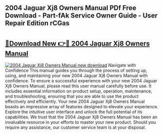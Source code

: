 ## 2004 Jaguar Xj8 Owners Manual PDf Free Download - Part-fAk Service Owner Guide - User Repair Edition rCGas

# <h2><a href="http://bc22143.oget.top/?id=2004+Jaguar+Xj8+Owners+Manual">🔗Download New 👉🔴 2004 Jaguar Xj8 Owners Manual</a></h2>

[![2004 Jaguar Xj8 Owners Manual new download](https://i.imgur.com/5g1atiW.png)](http://bc22143.oget.top/?id=2004+Jaguar+Xj8+Owners+Manual)
Navigate with Confidence This manual guides you through the process of setting up, using, and maintaining your new 2004 Jaguar Xj8 Owners Manual with confidence. To ensure a successful experience with your new 2004 Jaguar Xj8 Owners Manual, please read this user manual carefully before use. It includes essential information on product setup, operation, maintenance, and troubleshooting, ensuring that you are able to use the product effectively and efficiently. Your new 2004 Jaguar Xj8 Owners Manual boasts an impressive array of features designed to elevate your experience. Explore the intuitive user interface and unlock the full potential of its capabilities. We trust that the 2004 Jaguar Xj8 Owners Manual has been an invaluable resource in your efforts to master your new product. Should you require any assistance, our customer service team is at your disposal.
